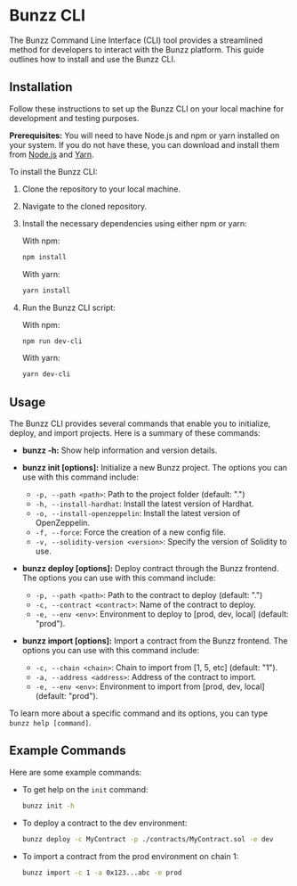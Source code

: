 # Bunzz CLI

The Bunzz Command Line Interface (CLI) tool provides a streamlined method for developers to interact with the Bunzz platform. This guide outlines how to install and use the Bunzz CLI.

## Installation

Follow these instructions to set up the Bunzz CLI on your local machine for development and testing purposes.

**Prerequisites:** You will need to have Node.js and npm or yarn installed on your system. If you do not have these, you can download and install them from [Node.js](https://nodejs.org/) and [Yarn](https://yarnpkg.com/).

To install the Bunzz CLI:

1. Clone the repository to your local machine.
2. Navigate to the cloned repository.
3. Install the necessary dependencies using either npm or yarn:

   With npm:

   ```sh
   npm install
   ```

   With yarn:

   ```sh
   yarn install
   ```

4. Run the Bunzz CLI script:

   With npm:

   ```sh
   npm run dev-cli
   ```

   With yarn:

   ```sh
   yarn dev-cli
   ```

## Usage

The Bunzz CLI provides several commands that enable you to initialize, deploy, and import projects. Here is a summary of these commands:

- **bunzz -h:** Show help information and version details.

- **bunzz init [options]:** Initialize a new Bunzz project. The options you can use with this command include:

  - `-p, --path <path>`: Path to the project folder (default: ".")
  - `-h, --install-hardhat`: Install the latest version of Hardhat.
  - `-o, --install-openzeppelin`: Install the latest version of OpenZeppelin.
  - `-f, --force`: Force the creation of a new config file.
  - `-v, --solidity-version <version>`: Specify the version of Solidity to use.

- **bunzz deploy [options]:** Deploy contract through the Bunzz frontend. The options you can use with this command include:

  - `-p, --path <path>`: Path to the contract to deploy (default: ".")
  - `-c, --contract <contract>`: Name of the contract to deploy.
  - `-e, --env <env>`: Environment to deploy to [prod, dev, local] (default: "prod").

- **bunzz import [options]:** Import a contract from the Bunzz frontend. The options you can use with this command include:

  - `-c, --chain <chain>`: Chain to import from [1, 5, etc] (default: "1").
  - `-a, --address <address>`: Address of the contract to import.
  - `-e, --env <env>`: Environment to import from [prod, dev, local] (default: "prod").

To learn more about a specific command and its options, you can type `bunzz help [command]`.

## Example Commands

Here are some example commands:

- To get help on the `init` command:

  ```sh
  bunzz init -h
  ```

- To deploy a contract to the dev environment:

  ```sh
  bunzz deploy -c MyContract -p ./contracts/MyContract.sol -e dev
  ```

- To import a contract from the prod environment on chain 1:

  ```sh
  bunzz import -c 1 -a 0x123...abc -e prod
  ```
